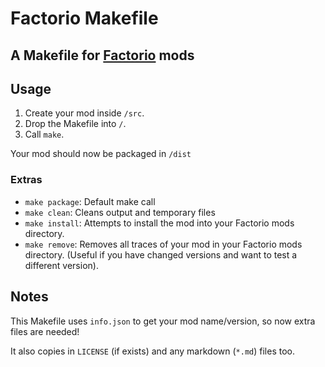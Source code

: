 # Factorio Makefile #
## A Makefile for [Factorio](http://www.factorio.com) mods ##

## Usage ##

1. Create your mod inside `/src`.
2. Drop the Makefile into `/`.
3. Call `make`.

Your mod should now be packaged in `/dist`

### Extras ###

- `make package`: Default make call
- `make clean`: Cleans output and temporary files
- `make install`: Attempts to install the mod into your Factorio mods directory.
- `make remove`: Removes all traces of your mod in your Factorio mods directory. (Useful if you have changed versions and want to test a different version).

## Notes ##
This Makefile uses `info.json` to get your mod name/version, so now extra files are needed!

It also copies in `LICENSE` (if exists) and any markdown (`*.md`) files too.
